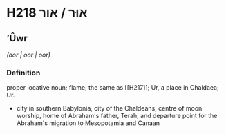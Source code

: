 # H218 אוּר / אור

## ʼÛwr

_(oor | oor | oor)_

### Definition

proper locative noun; flame; the same as [[H217]]; Ur, a place in Chaldaea; Ur.

- city in southern Babylonia, city of the Chaldeans, centre of moon worship, home of Abraham's father, Terah, and departure point for the Abraham's migration to Mesopotamia and Canaan
